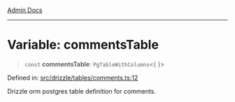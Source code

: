 [Admin Docs](/)

***

# Variable: commentsTable

> `const` **commentsTable**: `PgTableWithColumns`\<\{ \}\>

Defined in: [src/drizzle/tables/comments.ts:12](https://github.com/Sourya07/talawa-api/blob/aac5f782223414da32542752c1be099f0b872196/src/drizzle/tables/comments.ts#L12)

Drizzle orm postgres table definition for comments.
